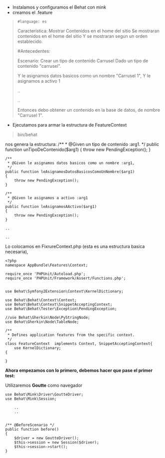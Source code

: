 - Instalamos y configuramos el Behat con mink
- creamos el .feature


>
>   
>     #language: es
> 
> 	Característica: Mostrar Contenidos en el home del sitio
> 	Se mostraran contenidos en el home del sitio
> 	Y se mostraran segun un orden establecido.
> 	 	
> 	#Antecedentes:
> 	
> 	Escenario: Crear un tipo de contenido Carrusel
> 	Dado un tipo de contenido "carrusel".
> 	
> 	Y le asignamos datos basicos como un nombre "Carrusel 1",
> 	Y le asignamos a activo 1
> 
> 	..
> 
> 	..
> 
> 	Entonces debo obtener un contenido en la base de datos, de nombre "Carrusel 1".
> 

- Ejecutamos para armar la estructura de FeatureContext
 
>   
>   bin/behat
	
nos genera la estructura:
	/**
     * @Given un tipo de contenido :arg1.
     */
    public function unTipoDeContenido($arg1)
    {
        throw new PendingException();
    }

    /**
     * @Given le asignamos datos basicos como un nombre :arg1,
     */
    public function leAsignamosDatosBasicosComoUnNombre($arg1)
    {
        throw new PendingException();
    }

    /**
     * @Given le asignamos a activo :arg1
     */
    public function leAsignamosAActivo($arg1)
    {
        throw new PendingException();
    }

	..

	..

Lo colocamos en FixrureContext.php (esta es una estructura basica necesaria), 

	<?php
	namespace AppBundle\Features\Context;
	
	require_once 'PHPUnit/Autoload.php';
	require_once 'PHPUnit/Framework/Assert/Functions.php';
	
	
	use Behat\Symfony2Extension\Context\KernelDictionary;
	
	use Behat\Behat\Context\Context;
	use Behat\Behat\Context\SnippetAcceptingContext;
	use Behat\Behat\Tester\Exception\PendingException;
	
	//use Behat\Gherkin\Node\PyStringNode;
	use Behat\Gherkin\Node\TableNode;
	
	/**
	 * Defines application features from the specific context.
	 */
	class FeatureContext  implements Context, SnippetAcceptingContext{
	    use KernelDictionary;
	{

	}

**Ahora empezamos con lo primero, debemos hacer que pase el primer test:**
	
Utilizaremos **Goutte** como navegador

  	use Behat\Mink\Driver\GoutteDriver;
	use Behat\Mink\Session;
	
		..
		..


    /** @BeforeScenario */
    public function before()
    {
        $driver = new GoutteDriver();
        $this->session = new Session($driver);
        $this->session->start();
    }

